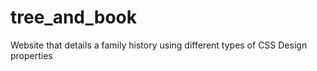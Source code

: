 # tree_and_book
Website that details a family history using different types of CSS Design properties
